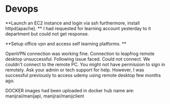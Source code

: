 # Devops
**Launch an EC2 instance and login via ssh furthermore, install httpd(apache).
**
I had requested for learning account yesterday to it department but could not get response.


**Setup office vpn and access self learning platforms.
**

OpenVPN connection was working fine. Connection to leapfrog remote desktop unsuccessful. Following issue faced.
Could not connect.
We couldn't connect to the remote PC. You might not have permission to sign in remotely. Ask your admin or tech support for help.
However, I was successful previously to access udemy using remote desktop few months ago.

DOCKER images had been uploaded in docker hub
name are: manijrai/manijapi, manijrai/manijclient


